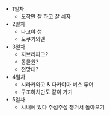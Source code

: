 - 1일차
	- 도착만 잘 하고 잘 쉬자
- 2일차
	- 나고야 성
	- 도쿠가와엔
- 3일차
	- 지브리파크?
	- 동물원?
	- 전망대?
- 4일차
	- 시라카와고 & 다카야마 버스 투어
	- 구조하치만도 같이 가기
- 5일차
	- 시내에 있다 주섬주섬 챙겨서 돌아오기